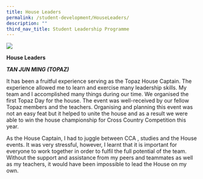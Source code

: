 ```yaml
---
title: House Leaders
permalink: /student-development/HouseLeaders/
description: ""
third_nav_title: Student Leadership Programme
---
```

![](/images/house%20leaders.png)

**House Leaders**

***TAN JUN MING (TOPAZ)***

It has been a fruitful experience serving as the Topaz House Captain. The experience allowed me to learn and exercise many leadership skills. My team and I accomplished many things during our time. We organised the first Topaz Day for the house. The event was well-received by our fellow Topaz members and the teachers.  Organising and planning this event was not an easy feat but it helped to unite the house and as a result we were able to win the house championship for Cross Country Competition this year.

As the House Captain, I had to juggle between CCA , studies and the House events. It was very stressful, however, I learnt that it is important for everyone to work together in order to fulfil the full potential of the team. Without the support and assistance from my peers and teammates as well as my teachers, it would have been impossible to lead the House on my own.